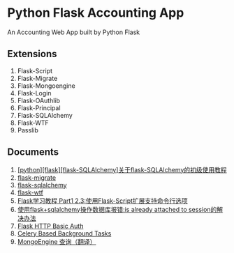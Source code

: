 # Python Flask Accounting App
An Accounting Web App built by Python Flask

## Extensions
1. Flask-Script
2. Flask-Migrate
3. Flask-Mongoengine
4. Flask-Login
5. Flask-OAuthlib
6. Flask-Principal 
7. Flask-SQLAlchemy
8. Flask-WTF
9. Passlib

## Documents
1. [[python][flask][flask-SQLAlchemy]关于flask-SQLAlchemy的初级使用教程](http://www.cnblogs.com/alima/p/5734992.html)
2. [flask-migrate](https://flask-migrate.readthedocs.io/en/latest/)
3. [flask-sqlalchemy](http://flask-sqlalchemy.pocoo.org/2.1/quickstart/)
4. [flask-wtf](https://flask-wtf.readthedocs.io/en/stable/)
5. [Flask学习教程 Part1 2.3:使用Flask-Script扩展支持命令行选项](http://roseou.github.io/2016/05/15/script/)
6. [使用flask+sqlalchemy操作数据库报错:is already attached to session的解决办法](https://webcache.googleusercontent.com/search?q=cache:IVEsie1MoMgJ:https://www.jarviswang.me/%3Fp%3D448+&cd=17&hl=zh-TW&ct=clnk&gl=tw)
7. [Flask HTTP Basic Auth](http://flask.pocoo.org/snippets/8/)
8. [Celery Based Background Tasks](http://flask.pocoo.org/docs/0.12/patterns/celery/)
9. [MongoEngine 查询（翻译）](https://segmentfault.com/a/1190000008025156)